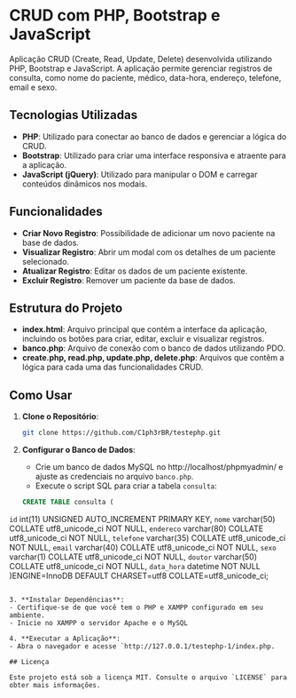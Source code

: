 # CRUD com PHP, Bootstrap e JavaScript

Aplicação CRUD (Create, Read, Update, Delete) desenvolvida utilizando PHP, Bootstrap e JavaScript. 
A aplicação permite gerenciar registros de consulta, como nome do paciente, médico, data-hora, endereço, telefone, email e sexo.

## Tecnologias Utilizadas

- **PHP**: Utilizado para conectar ao banco de dados e gerenciar a lógica do CRUD.
- **Bootstrap**: Utilizado para criar uma interface responsiva e atraente para a aplicação.
- **JavaScript (jQuery)**: Utilizado para manipular o DOM e carregar conteúdos dinâmicos nos modais.

## Funcionalidades

- **Criar Novo Registro**: Possibilidade de adicionar um novo paciente na base de dados.
- **Visualizar Registro**: Abrir um modal com os detalhes de um paciente selecionado.
- **Atualizar Registro**: Editar os dados de um paciente existente.
- **Excluir Registro**: Remover um paciente da base de dados.

## Estrutura do Projeto

- **index.html**: Arquivo principal que contém a interface da aplicação, incluindo os botões para criar, editar, excluir e visualizar registros.
- **banco.php**: Arquivo de conexão com o banco de dados utilizando PDO.
- **create.php, read.php, update.php, delete.php**: Arquivos que contêm a lógica para cada uma das funcionalidades CRUD.

## Como Usar

1. **Clone o Repositório**:
   ```bash
   git clone https://github.com/C1ph3rBR/testephp.git
   ```

2. **Configurar o Banco de Dados**:
   - Crie um banco de dados MySQL no http://localhost/phpmyadmin/ e ajuste as credenciais no arquivo `banco.php`.
   - Execute o script SQL para criar a tabela `consulta`:
   ```sql
   CREATE TABLE consulta (
  `id` int(11) UNSIGNED AUTO_INCREMENT PRIMARY KEY,
  `nome` varchar(50) COLLATE utf8_unicode_ci NOT NULL,
  `endereco` varchar(80) COLLATE utf8_unicode_ci NOT NULL,
  `telefone` varchar(35) COLLATE utf8_unicode_ci NOT NULL,
  `email` varchar(40) COLLATE utf8_unicode_ci NOT NULL,
  `sexo` varchar(1) COLLATE utf8_unicode_ci NOT NULL,
  `doutor` varchar(50) COLLATE utf8_unicode_ci NOT NULL,
  `data_hora` datetime NOT NULL
   )ENGINE=InnoDB DEFAULT CHARSET=utf8 COLLATE=utf8_unicode_ci;
   ```

3. **Instalar Dependências**:
   - Certifique-se de que você tem o PHP e XAMPP configurado em seu ambiente.
   - Inicie no XAMPP o servidor Apache e o MySQL

4. **Executar a Aplicação**:
   - Abra o navegador e acesse `http://127.0.0.1/testephp-1/index.php.

## Licença

Este projeto está sob a licença MIT. Consulte o arquivo `LICENSE` para obter mais informações.

